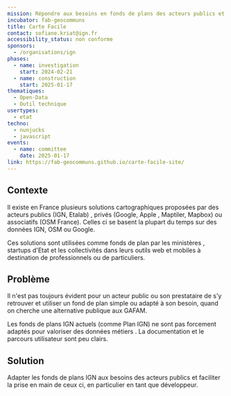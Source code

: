 ```yaml
---
mission: Répondre aux besoins en fonds de plans des acteurs publics et des collectivités
incubator: fab-geocommuns
title: Carte Facile
contact: sofiane.kriat@ign.fr
accessibility_status: non conforme
sponsors:
  - /organisations/ign
phases:
  - name: investigation
    start: 2024-02-21
  - name: construction
    start: 2025-01-17
thematiques:
  - Open-Data
  - Outil technique
usertypes:
  - etat
techno:
  - nunjucks
  - javascript
events:
  - name: committee
    date: 2025-01-17
link: https://fab-geocommuns.github.io/carte-facile-site/
---
```

## Contexte

Il existe en France plusieurs solutions cartographiques proposées par des acteurs publics (IGN, Etalab) , privés (Google, Apple , Maptiler, Mapbox) ou associatifs (OSM France). Celles ci se basent la plupart du temps sur des données IGN, OSM ou Google. 

Ces solutions sont utilisées comme fonds de plan par les ministères , startups d'Etat et les collectivités dans leurs outils web et mobiles à destination de professionnels ou de particuliers. 

## Problème

Il n'est pas toujours évident pour un acteur public ou son prestataire de s'y retrouver et utiliser un fond de plan simple ou adapté à son besoin, quand on cherche une alternative publique aux GAFAM.

Les fonds de plans IGN actuels  (comme Plan IGN) ne sont pas forcement adaptés pour valoriser des données métiers . La documentation et le parcours utilisateur sont peu clairs. 

## Solution

Adapter les fonds de plans IGN aux besoins des acteurs publics et faciliter la prise en main de ceux ci, en particulier en tant que développeur. 